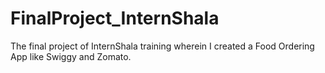 # FinalProject_InternShala
The final project of InternShala training wherein I created a Food Ordering App like Swiggy and Zomato.
